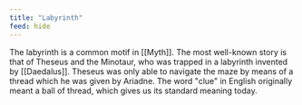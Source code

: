 ```yaml
---
title: "Labyrinth"
feed: hide
---
```


The labyrinth is a common motif in [[Myth]]. The most well-known story is that of Theseus and the Minotaur, who was trapped in a labyrinth invented by [[Daedalus]]. Theseus was only able to navigate the maze by means of a thread which he was given by Ariadne. The word "clue" in English originally meant a ball of thread, which gives us its standard meaning today.